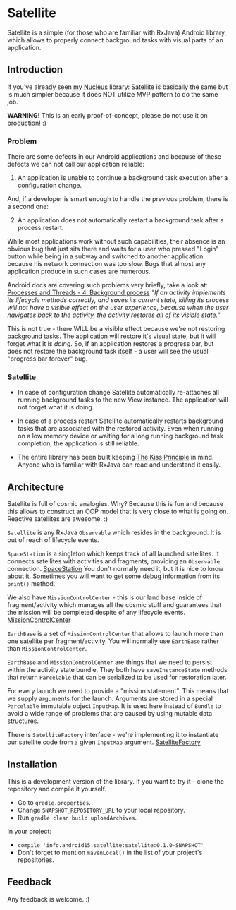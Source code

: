 Satellite
=======

Satellite is a simple (for those who are familiar with RxJava) Android library, which allows
to properly connect background tasks with visual parts of an application.

## Introduction

If you've already seen my [Nucleus](https://github.com/konmik/nucleus) library:
Satellite is basically the same but is much simpler because it does NOT utilize MVP pattern
to do the same job.

**WARNING!** This is an early proof-of-concept, please do not use it on production! :)

### Problem

There are some defects in our Android applications and because of these defects we can not call
our application reliable:

1. An application is unable to continue a background task execution after a configuration change.

And, if a developer is smart enough to handle the previous problem, there is a second one:

2. An application does not automatically restart a background task after a process restart.

While most applications work without such capabilities, their absence is an obvious bug that just sits there
and waits for a user who pressed "Login" button while being in a subway and switched to another application
because his network connection was too slow. Bugs that almost any application produce in such cases
are numerous.

Android docs are covering such problems very briefly, take a look at:
[Processes and Threads - 4. Background process](http://developer.android.com/guide/components/processes-and-threads.html#Lifecycle)
*"If an activity implements its lifecycle methods correctly, and saves
its current state, killing its process will not have a visible effect on
the user experience, because when the user navigates back to the activity,
the activity restores all of its visible state."*

This is not true - there WILL be a visible effect because we're not restoring background tasks.
The application will restore it's visual state, but it will forget what it is *doing*.
So, if an application restores a progress bar, but does not restore the background task itself -
a user will see the usual "progress bar forever" bug.

### Satellite

* In case of configuration change Satellite automatically re-attaches
all running background tasks to the new View instance.
The application will not forget what it is doing.

* In case of a process restart Satellite automatically restarts background tasks that
are associated with the restored activity.
Even when running on a low memory device or waiting for a long running background task completion,
the application is still reliable.

* The entire library has been built keeping [The Kiss Principle](https://people.apache.org/~fhanik/kiss.html) in mind.
Anyone who is familiar with RxJava can read and understand it easily.

## Architecture

Satellite is full of cosmic analogies. Why? Because this is fun and because this allows
to construct an OOP model that is very close to what is going on. Reactive satellites are awesome. :)

`Satellite` is any RxJava `Observable` which resides in the background.
It is out of reach of lifecycle events.

`SpaceStation` is a singleton which keeps track of all launched
satellites. It connects satellites with activities and fragments, providing an `Observable` connection.
[SpaceStation](https://github.com/konmik/satellite/blob/master/satellite/src/main/java/satellite/SpaceStation.java)
You don't normally need it, but it is nice to know about it.
Sometimes you will want to get some debug information from its `print()` method.

We also have `MissionControlCenter` - this is our land base inside of fragment/activity which manages all
the cosmic stuff and guarantees that the mission will be completed despite of any lifecycle events.
[MissionControlCenter](https://github.com/konmik/satellite/blob/master/satellite/src/main/java/satellite/MissionControlCenter.java)

`EarthBase` is a set of `MissionControlCenter` that allows to launch more than one satellite per fragment/activity.
You will normally use `EarthBase` rather than `MissionControlCenter`.

`EarthBase` and `MissionControlCenter` are things that we need to persist within the activity state bundle.
They both have `saveInstanceState` methods that return `Parcelable` that can be serialized to be used for restoration later.

For every launch we need to provide a "mission statement". This means that we supply arguments for the launch.
Arguments are stored in a special `Parcelable` immutable object `InputMap`. It is used here instead of `Bundle`
to avoid a wide range of problems that are caused by using mutable data structures.

There is `SatelliteFactory` interface - we're implementing it to instantiate our satellite code
from a given `InputMap` argument. [SatelliteFactory](https://github.com/konmik/satellite/blob/master/satellite/src/main/java/satellite/SatelliteFactory.java)
                                                             
## Installation

This is a development version of the library.
If you want to try it - clone the repository and compile it yourself.

* Go to `gradle.properties`.
* Change `SNAPSHOT_REPOSITORY_URL` to your local repository.
* Run `gradle clean build uploadArchives`.

In your project:

* `compile 'info.android15.satellite:satellite:0.1.0-SNAPSHOT'`
* Don't forget to mention `mavenLocal()` in the list of your project's repositories.

## Feedback

Any feedback is welcome. :)

